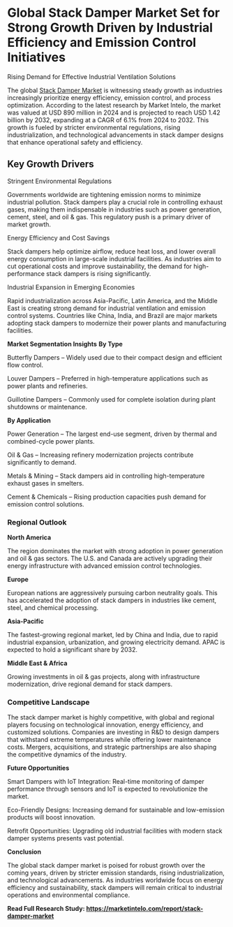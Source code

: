 # Global Stack Damper Market Set for Strong Growth Driven by Industrial Efficiency and Emission Control Initiatives
Rising Demand for Effective Industrial Ventilation Solutions

The global [Stack Damper Market](https://marketintelo.com/report/stack-damper-market) is witnessing steady growth as industries increasingly prioritize energy efficiency, emission control, and process optimization. According to the latest research by Market Intelo, the market was valued at USD 890 million in 2024 and is projected to reach USD 1.42 billion by 2032, expanding at a CAGR of 6.1% from 2024 to 2032. This growth is fueled by stricter environmental regulations, rising industrialization, and technological advancements in stack damper designs that enhance operational safety and efficiency.

## Key Growth Drivers
Stringent Environmental Regulations

Governments worldwide are tightening emission norms to minimize industrial pollution. Stack dampers play a crucial role in controlling exhaust gases, making them indispensable in industries such as power generation, cement, steel, and oil & gas. This regulatory push is a primary driver of market growth.

Energy Efficiency and Cost Savings

Stack dampers help optimize airflow, reduce heat loss, and lower overall energy consumption in large-scale industrial facilities. As industries aim to cut operational costs and improve sustainability, the demand for high-performance stack dampers is rising significantly.

Industrial Expansion in Emerging Economies

Rapid industrialization across Asia-Pacific, Latin America, and the Middle East is creating strong demand for industrial ventilation and emission control systems. Countries like China, India, and Brazil are major markets adopting stack dampers to modernize their power plants and manufacturing facilities.

**Market Segmentation Insights**
**By Type**

Butterfly Dampers – Widely used due to their compact design and efficient flow control.

Louver Dampers – Preferred in high-temperature applications such as power plants and refineries.

Guillotine Dampers – Commonly used for complete isolation during plant shutdowns or maintenance.

**By Application**

Power Generation – The largest end-use segment, driven by thermal and combined-cycle power plants.

Oil & Gas – Increasing refinery modernization projects contribute significantly to demand.

Metals & Mining – Stack dampers aid in controlling high-temperature exhaust gases in smelters.

Cement & Chemicals – Rising production capacities push demand for emission control solutions.

### Regional Outlook
**North America**

The region dominates the market with strong adoption in power generation and oil & gas sectors. The U.S. and Canada are actively upgrading their energy infrastructure with advanced emission control technologies.

**Europe**

European nations are aggressively pursuing carbon neutrality goals. This has accelerated the adoption of stack dampers in industries like cement, steel, and chemical processing.

**Asia-Pacific**

The fastest-growing regional market, led by China and India, due to rapid industrial expansion, urbanization, and growing electricity demand. APAC is expected to hold a significant share by 2032.

**Middle East & Africa**

Growing investments in oil & gas projects, along with infrastructure modernization, drive regional demand for stack dampers.

### Competitive Landscape

The stack damper market is highly competitive, with global and regional players focusing on technological innovation, energy efficiency, and customized solutions. Companies are investing in R&D to design dampers that withstand extreme temperatures while offering lower maintenance costs. Mergers, acquisitions, and strategic partnerships are also shaping the competitive dynamics of the industry.

**Future Opportunities**

Smart Dampers with IoT Integration: Real-time monitoring of damper performance through sensors and IoT is expected to revolutionize the market.

Eco-Friendly Designs: Increasing demand for sustainable and low-emission products will boost innovation.

Retrofit Opportunities: Upgrading old industrial facilities with modern stack damper systems presents vast potential.

**Conclusion**

The global stack damper market is poised for robust growth over the coming years, driven by stricter emission standards, rising industrialization, and technological advancements. As industries worldwide focus on energy efficiency and sustainability, stack dampers will remain critical to industrial operations and environmental compliance.

**Read Full Research Study: https://marketintelo.com/report/stack-damper-market**
